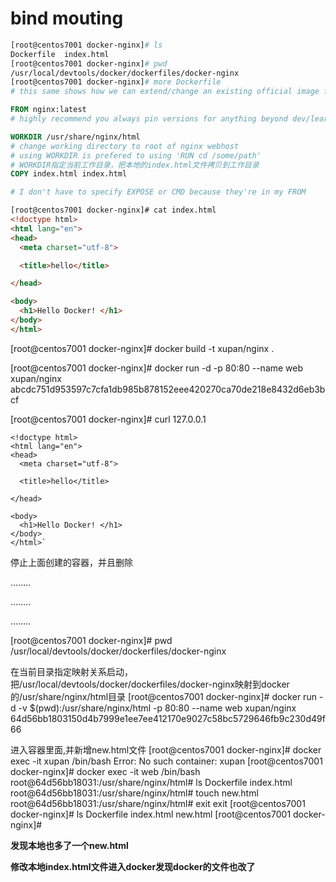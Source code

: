 # bind mouting



```dockerfile
[root@centos7001 docker-nginx]# ls
Dockerfile  index.html
[root@centos7001 docker-nginx]# pwd
/usr/local/devtools/docker/dockerfiles/docker-nginx
[root@centos7001 docker-nginx]# more Dockerfile 
# this same shows how we can extend/change an existing official image from Docker Hub

FROM nginx:latest
# highly recommend you always pin versions for anything beyond dev/learn

WORKDIR /usr/share/nginx/html
# change working directory to root of nginx webhost
# using WORKDIR is prefered to using 'RUN cd /some/path'
# WORKDIR指定当前工作目录，把本地的index.html文件拷贝到工作目录
COPY index.html index.html

# I don't have to specify EXPOSE or CMD because they're in my FROM


```



```html
[root@centos7001 docker-nginx]# cat index.html 
<!doctype html>
<html lang="en">
<head>
  <meta charset="utf-8">

  <title>hello</title>

</head>

<body>
  <h1>Hello Docker! </h1>
</body>
</html>
```



[root@centos7001 docker-nginx]# docker build -t xupan/nginx .



[root@centos7001 docker-nginx]# docker run -d -p 80:80 --name web xupan/nginx
abcdc751d953597c7cfa1db985b878152eee420270ca70de218e8432d6eb3bcf



[root@centos7001 docker-nginx]# curl 127.0.0.1

```
<!doctype html>
<html lang="en">
<head>
  <meta charset="utf-8">

  <title>hello</title>

</head>

<body>
  <h1>Hello Docker! </h1>
</body>
</html>`
```







停止上面创建的容器，并且删除

……..

……..

……..

[root@centos7001 docker-nginx]# pwd
/usr/local/devtools/docker/dockerfiles/docker-nginx



在当前目录指定映射关系启动，把/usr/local/devtools/docker/dockerfiles/docker-nginx映射到docker的/usr/share/nginx/html目录
[root@centos7001 docker-nginx]# docker run -d -v $(pwd):/usr/share/nginx/html -p 80:80 --name web xupan/nginx 
64d56bb1803150d4b7999e1ee7ee412170e9027c58bc5729646fb9c230d49f66



进入容器里面,并新增new.html文件
[root@centos7001 docker-nginx]# docker exec -it xupan /bin/bash
Error: No such container: xupan
[root@centos7001 docker-nginx]# docker exec -it web /bin/bash
root@64d56bb18031:/usr/share/nginx/html# ls
Dockerfile  index.html
root@64d56bb18031:/usr/share/nginx/html# touch new.html
root@64d56bb18031:/usr/share/nginx/html# exit
exit
[root@centos7001 docker-nginx]# ls
Dockerfile  index.html  new.html
[root@centos7001 docker-nginx]# 

**发现本地也多了一个new.html**

**修改本地index.html文件进入docker发现docker的文件也改了**